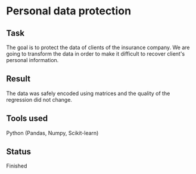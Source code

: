 # Personal data protection

## Task

The goal is to protect the data of clients of the insurance company. 
We are going to transform the data in order to make it difficult to recover client's personal information.


## Result

The data was safely encoded using matrices and the quality of the regression did not change.


## Tools used

Python (Pandas, Numpy, Scikit-learn)


## Status

Finished
